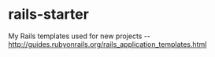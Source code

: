 # rails-starter
My Rails templates used for new projects -- http://guides.rubyonrails.org/rails_application_templates.html

